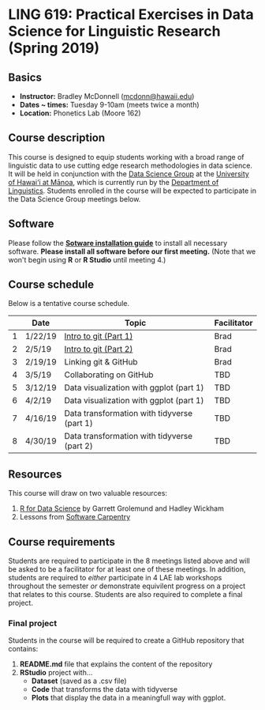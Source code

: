 
# LING 619: Practical Exercises in Data Science for Linguistic Research (Spring 2019)


## Basics
* **Instructor:** Bradley McDonnell (mcdonn@hawaii.edu)
* **Dates ~ times:** Tuesday 9-10am (meets twice a month)
* **Location:** Phonetics Lab (Moore 162) 

## Course description
This course is designed to equip students working with a broad range of linguistic data to use cutting edge research methodologies in data science. It will be held in conjunction with the [Data Science Group](https://github.com/uhm-dsg) at the [University of Hawai‘i at Mānoa](https://manoa.hawaii.edu/), which is currently run by the [Department of Linguistics](http://ling.hawaii.edu/). Students enrolled in the course will be expected to participate in the Data Science Group meetings below.  

## Software
Please follow the [**Sotware installation guide**](installation.md) to install all necessary software. **Please install all software before our first meeting.** (Note that we won't begin using **R** or **R Studio** until meeting 4.) 

## Course schedule
Below is a tentative course schedule. 

|   | **Date** | **Topic**                                   | **Facilitator** |
|---|----------|---------------------------------------------|-----------------|
| 1 | 1/22/19  | [Intro to git (Part 1)](intro_to_git_p1.md) | Brad            |
| 2 | 2/5/19   | [Intro to git (Part 2)](intro_to_git_p2.md) | Brad            | 
| 3 | 2/19/19  | Linking git & GitHub                        | Brad            |
| 4 | 3/5/19   | Collaborating on GitHub                     | TBD             |
| 5 | 3/12/19  | Data visualization with ggplot (part 1)     | TBD             |
| 6 | 4/2/19   | Data visualization with ggplot (part 1)     | TBD             |
| 7 | 4/16/19  | Data transformation with tidyverse (part 1) | TBD             |
| 8 | 4/30/19  | Data transformation with tidyverse (part 2) | TBD             |

## Resources
This course will draw on two valuable resources: 

1. [R for Data Science](https://r4ds.had.co.nz/) by Garrett Grolemund and Hadley Wickham
2. Lessons from [Software Carpentry](https://software-carpentry.org/lessons/)

## Course requirements
Students are required to participate in the 8 meetings listed above and will be asked to be a facilitator for at least one of these meetings. In addition, students are required to *either* participate in 4 LAE lab workshops throughout the semester *or* demonstrate equivilent  progress on a project that relates to this course. Students are also required to complete a final project.

### Final project
Students in the course will be required to create a GitHub repository that contains: 

1. **README.md** file that explains the content of the repository 
1. **RStudio** project with... 
    * **Dataset** (saved as a .csv file)
    * **Code** that transforms the data with tidyverse
    * **Plots** that display the data in a meaningfull way with ggplot.